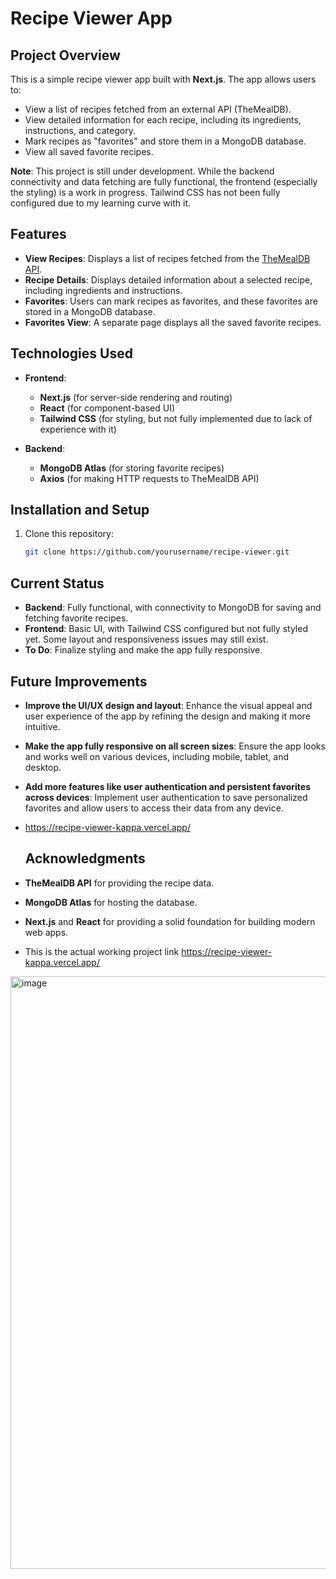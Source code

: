 # Recipe Viewer App

## Project Overview

This is a simple recipe viewer app built with **Next.js**. The app allows users to:

- View a list of recipes fetched from an external API (TheMealDB).
- View detailed information for each recipe, including its ingredients, instructions, and category.
- Mark recipes as "favorites" and store them in a MongoDB database.
- View all saved favorite recipes.

**Note**: This project is still under development. While the backend connectivity and data fetching are fully functional, the frontend (especially the styling) is a work in progress. Tailwind CSS has not been fully configured due to my learning curve with it.

## Features

- **View Recipes**: Displays a list of recipes fetched from the [TheMealDB API](https://www.themealdb.com/).
- **Recipe Details**: Displays detailed information about a selected recipe, including ingredients and instructions.
- **Favorites**: Users can mark recipes as favorites, and these favorites are stored in a MongoDB database.
- **Favorites View**: A separate page displays all the saved favorite recipes.

## Technologies Used

- **Frontend**: 
  - **Next.js** (for server-side rendering and routing)
  - **React** (for component-based UI)
  - **Tailwind CSS** (for styling, but not fully implemented due to lack of experience with it)

- **Backend**:
  - **MongoDB Atlas** (for storing favorite recipes)
  - **Axios** (for making HTTP requests to TheMealDB API)

## Installation and Setup

1. Clone this repository:
   ```bash
   git clone https://github.com/yourusername/recipe-viewer.git
   
 ## Current Status

- **Backend**: Fully functional, with connectivity to MongoDB for saving and fetching favorite recipes.
- **Frontend**: Basic UI, with Tailwind CSS configured but not fully styled yet. Some layout and responsiveness issues may still exist.
- **To Do**: Finalize styling and make the app fully responsive.

## Future Improvements

- **Improve the UI/UX design and layout**: Enhance the visual appeal and user experience of the app by refining the design and making it more intuitive.
- **Make the app fully responsive on all screen sizes**: Ensure the app looks and works well on various devices, including mobile, tablet, and desktop.
- **Add more features like user authentication and persistent favorites across devices**: Implement user authentication to save personalized favorites and allow users to access their data from any device.
- https://recipe-viewer-kappa.vercel.app/

  ## Acknowledgments

- **TheMealDB API** for providing the recipe data.
- **MongoDB Atlas** for hosting the database.
- **Next.js** and **React** for providing a solid foundation for building modern web apps.
- This is the actual working project link  https://recipe-viewer-kappa.vercel.app/

<img width="948" alt="image" src="https://github.com/user-attachments/assets/1abf79ba-2116-4797-9b64-45e5868b54ed" />

